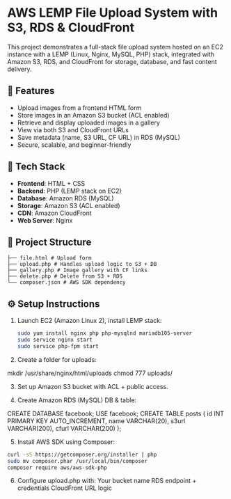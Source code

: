 

# AWS LEMP File Upload System with S3, RDS & CloudFront

This project demonstrates a full-stack file upload system hosted on an EC2 instance with a LEMP (Linux, Nginx, MySQL, PHP) stack, integrated with Amazon S3, RDS, and CloudFront for storage, database, and fast content delivery.


## 🚀 Features

- Upload images from a frontend HTML form
- Store images in an Amazon S3 bucket (ACL enabled)
- Retrieve and display uploaded images in a gallery
- View via both S3 and CloudFront URLs
- Save metadata (name, S3 URL, CF URL) in RDS (MySQL)
- Secure, scalable, and beginner-friendly

## 🧰 Tech Stack

- **Frontend**: HTML + CSS
- **Backend**: PHP (LEMP stack on EC2)
- **Database**: Amazon RDS (MySQL)
- **Storage**: Amazon S3 (ACL enabled)
- **CDN**: Amazon CloudFront
- **Web Server**: Nginx

## 📁 Project Structure
```
├── file.html # Upload form
├── upload.php # Handles upload logic to S3 + DB
├── gallery.php # Image gallery with CF links
├── delete.php # Delete from S3 + RDS
└── composer.json # AWS SDK dependency
```


## ⚙️ Setup Instructions

1. Launch EC2 (Amazon Linux 2), install LEMP stack:
   ```bash
   sudo yum install nginx php php-mysqlnd mariadb105-server
   sudo service nginx start
   sudo service php-fpm start
   
2. Create a folder for uploads:

mkdir /usr/share/nginx/html/uploads
chmod 777 uploads/

3. Set up Amazon S3 bucket with ACL + public access.

4. Create Amazon RDS (MySQL) DB & table:
   
CREATE DATABASE facebook;
USE facebook;
CREATE TABLE posts (
    id INT PRIMARY KEY AUTO_INCREMENT,
    name VARCHAR(20),
    s3url VARCHAR(200),
    cfurl VARCHAR(200)
);

5. Install AWS SDK using Composer:
```bash
curl -sS https://getcomposer.org/installer | php
sudo mv composer.phar /usr/local/bin/composer
composer require aws/aws-sdk-php

```
6. Configure upload.php with:
Your bucket name
RDS endpoint + credentials
CloudFront URL logic

